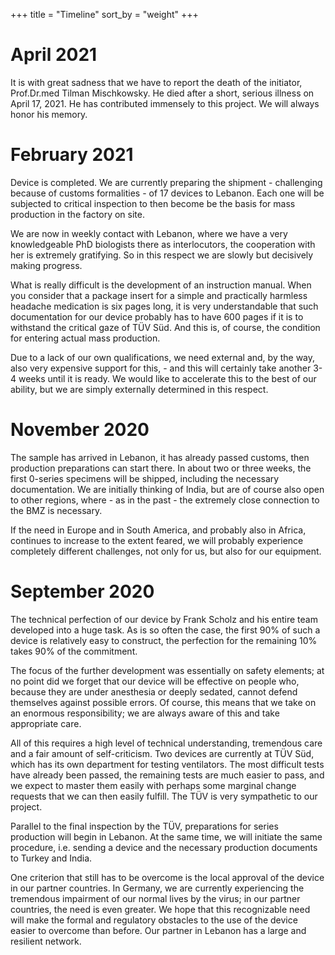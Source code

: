 +++
title = "Timeline"
sort_by = "weight"
+++

# April 2021

It is with great sadness that we have to report the death of the initiator, Prof.Dr.med Tilman Mischkowsky. He died after a short, serious illness on April 17, 2021. He has contributed immensely to this project. We will always honor his memory.


# February 2021

Device is completed. We are currently preparing the shipment - challenging because of customs formalities - of 17 devices to Lebanon. Each one will be subjected to critical inspection to then become be the basis for mass production in the factory on site.

We are now in weekly contact with Lebanon, where we have a very knowledgeable PhD biologists there as interlocutors, the cooperation with her is extremely gratifying. So in this respect we are slowly but decisively making progress.

What is really difficult is the development of an instruction manual. When you consider that a package insert for a simple and practically harmless headache medication is six pages long, it is very understandable that such documentation for our device probably has to have 600 pages if it is to withstand the critical gaze of TÜV Süd. And this is, of course, the condition for entering actual mass production.

Due to a lack of our own qualifications, we need external and, by the way, also very expensive support for this, - and this will certainly take another 3-4 weeks until it is ready. We would like to accelerate this to the best of our ability, but we are simply externally determined in this respect.


# November 2020
The sample has arrived in Lebanon, it has already passed customs, then production preparations can start there.  In about two or three weeks, the first 0-series specimens will be shipped, including the necessary documentation. We are initially thinking of India, but are of course also open to other regions, where - as in the past - the extremely close connection to the BMZ is necessary.

If the need in Europe and in South America, and probably also in Africa, continues to increase to the extent feared, we will probably experience completely different challenges, not only for us, but also for our equipment.


# September 2020
The technical perfection of our device by Frank Scholz and his entire team developed into a huge task. As is so often the case, the first 90% of such a device is relatively easy to construct, the perfection for the remaining 10% takes 90% of the commitment.

The focus of the further development was essentially on safety elements; at no point did we forget that our device will be effective on people who, because they are under anesthesia or deeply sedated, cannot defend themselves against possible errors. Of course, this means that we take on an enormous responsibility; we are always aware of this and take appropriate care.

All of this requires a high level of technical understanding, tremendous care and a fair amount of self-criticism. Two devices are currently at TÜV Süd, which has its own department for testing ventilators. The most difficult tests have already been passed, the remaining tests are much easier to pass, and we expect to master them easily with perhaps some marginal change requests that we can then easily fulfill. The TÜV is very sympathetic to our project.

Parallel to the final inspection by the TÜV, preparations for series production will begin in Lebanon. At the same time, we will initiate the same procedure, i.e. sending a device and the necessary production documents to Turkey and India.

One criterion that still has to be overcome is the local approval of the device in our partner countries. In Germany, we are currently experiencing the tremendous impairment of our normal lives by the virus; in our partner countries, the need is even greater. We hope that this recognizable need will make the formal and regulatory obstacles to the use of the device easier to overcome than before. Our partner in Lebanon has a large and resilient network.
